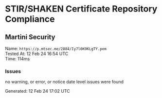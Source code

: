 # STIR/SHAKEN Certificate Repository Compliance

## Martini Security

Name: `https://p.mtsec.me/2884/Iy7l0K9KLgTY.pem`\
Tested At: 12 Feb 24 16:54 UTC\
Time: 114ms

### Issues

no warning, or error, or notice date level issues were found

Generated: 12 Feb 24 17:02 UTC
